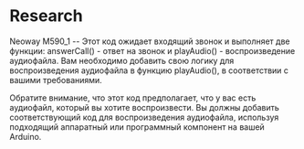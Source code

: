 # Research

Neoway M590_1 -- Этот код ожидает входящий звонок и выполняет две функции: answerCall() - ответ на звонок и playAudio() - воспроизведение аудиофайла. Вам необходимо добавить свою логику для воспроизведения аудиофайла в функцию playAudio(), в соответствии с вашими требованиями.

Обратите внимание, что этот код предполагает, что у вас есть аудиофайл, который вы хотите воспроизвести. Вы должны добавить соответствующий код для воспроизведения аудиофайла, используя подходящий аппаратный или программный компонент на вашей Arduino.
